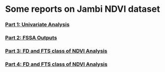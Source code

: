 # Some reports on Jambi NDVI dataset

### [Part 1: Univariate Analysis](https://haghbinh.github.io/FSSA_report/Jambi.html)
### [Part 2: FSSA Outputs](https://haghbinh.github.io/FSSA_report/Jambi2.html)
### [Part 3: FD and FTS class of NDVI Analysis](https://haghbinh.github.io/FSSA_report/Jambi3.html)
### [Part 4: FD and FTS class of NDVI Analysis](https://haghbinh.github.io/FSSA_report/Jambi4.html)
